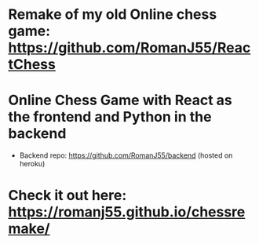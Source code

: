 # Remake of my old Online chess game: https://github.com/RomanJ55/ReactChess

# Online Chess Game with React as the frontend and Python in the backend

- Backend repo: https://github.com/RomanJ55/backend (hosted on heroku)

# Check it out here: https://romanj55.github.io/chessremake/
